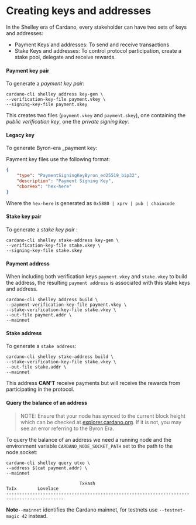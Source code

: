 # Creating keys and addresses

In the Shelley era of Cardano, every stakeholder can have two sets of keys and addresses:

* Payment Keys and addresses: To send and receive transactions
* Stake Keys and addresses: To control protocol participation, create a stake pool, delegate and receive rewards.

#### Payment key pair

To generate a _payment key pair_:

```
cardano-cli shelley address key-gen \
--verification-key-file payment.vkey \
--signing-key-file payment.skey
```
This creates two files (`payment.vkey` and `payment.skey`), one containing the _public verification key_, one the _private signing key_.

#### Legacy key

To generate Byron-era _payment key:

Payment key files use the following format:
```json
{
    "type": "PaymentSigningKeyByron_ed25519_bip32",
    "description": "Payment Signing Key",
    "cborHex": "hex-here"
}
```

Where the `hex-here` is generated as `0x5880 | xprv | pub | chaincode`

#### Stake key pair
To generate a _stake key pair_ :

```
cardano-cli shelley stake-address key-gen \
--verification-key-file stake.vkey \
--signing-key-file stake.skey
```
#### Payment address
When including both verification keys `payment.vkey` and `stake.vkey` to build the address, the resulting `payment address` is associated with this stake keys and address.

```
cardano-cli shelley address build \
--payment-verification-key-file payment.vkey \
--stake-verification-key-file stake.vkey \
--out-file payment.addr \
--mainnet
```
#### Stake address

To generate a `stake address`:

```
cardano-cli shelley stake-address build \
--stake-verification-key-file stake.vkey \
--out-file stake.addr \
--mainnet
```
This address __CAN'T__ receive payments but will receive the rewards from participating in the protocol.


#### Query the balance of an address

> NOTE: Ensure that your node has synced to the current block height which can be checked at [explorer.cardano.org](https://explorer.cardano.org). If it is not, you may see an error referring to the Byron Era.

To query the balance of an address we need a running node and the environment variable `CARDANO_NODE_SOCKET_PATH` set to the path to the node.socket:

```
cardano-cli shelley query utxo \
--address $(cat payment.addr) \
--mainnet
```
```
                            TxHash                                 TxIx        Lovelace
--------------------------------------------------------------------------------------------
```

**Note**`--mainnet` identifies the Cardano mainnet, for testnets use `--testnet-magic 42` instead. 
